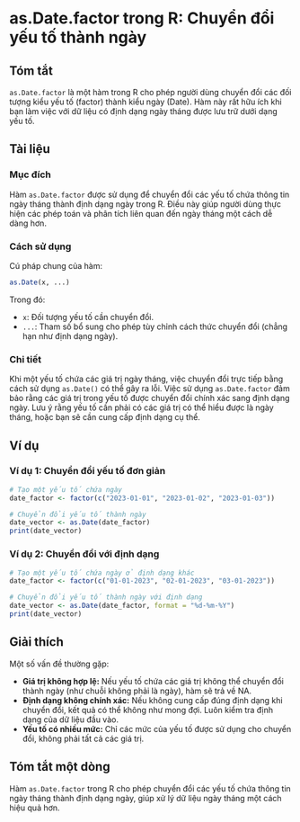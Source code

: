<!--
Meta Description: # as.Date.factor trong R: Chuyển đổi yếu tố thành ngày ## Tóm tắt `as.Date.factor` là một hàm trong R cho phép người dùng chuyển đổi các đối tượng kiể...
Meta Keywords: ngày, yếu, chuyển, đổi, dạng
-->

# as.Date.factor trong R: Chuyển đổi yếu tố thành ngày

## Tóm tắt
`as.Date.factor` là một hàm trong R cho phép người dùng chuyển đổi các đối tượng kiểu yếu tố (factor) thành kiểu ngày (Date). Hàm này rất hữu ích khi bạn làm việc với dữ liệu có định dạng ngày tháng được lưu trữ dưới dạng yếu tố.

## Tài liệu
### Mục đích
Hàm `as.Date.factor` được sử dụng để chuyển đổi các yếu tố chứa thông tin ngày tháng thành định dạng ngày trong R. Điều này giúp người dùng thực hiện các phép toán và phân tích liên quan đến ngày tháng một cách dễ dàng hơn.

### Cách sử dụng
Cú pháp chung của hàm:
```R
as.Date(x, ...)
```
Trong đó:
- `x`: Đối tượng yếu tố cần chuyển đổi.
- `...`: Tham số bổ sung cho phép tùy chỉnh cách thức chuyển đổi (chẳng hạn như định dạng ngày).

### Chi tiết
Khi một yếu tố chứa các giá trị ngày tháng, việc chuyển đổi trực tiếp bằng cách sử dụng `as.Date()` có thể gây ra lỗi. Việc sử dụng `as.Date.factor` đảm bảo rằng các giá trị trong yếu tố được chuyển đổi chính xác sang định dạng ngày. Lưu ý rằng yếu tố cần phải có các giá trị có thể hiểu được là ngày tháng, hoặc bạn sẽ cần cung cấp định dạng cụ thể.

## Ví dụ
### Ví dụ 1: Chuyển đổi yếu tố đơn giản
```R
# Tạo một yếu tố chứa ngày
date_factor <- factor(c("2023-01-01", "2023-01-02", "2023-01-03"))

# Chuyển đổi yếu tố thành ngày
date_vector <- as.Date(date_factor)
print(date_vector)
```

### Ví dụ 2: Chuyển đổi với định dạng
```R
# Tạo một yếu tố chứa ngày ở định dạng khác
date_factor <- factor(c("01-01-2023", "02-01-2023", "03-01-2023"))

# Chuyển đổi yếu tố thành ngày với định dạng
date_vector <- as.Date(date_factor, format = "%d-%m-%Y")
print(date_vector)
```

## Giải thích
Một số vấn đề thường gặp:
- **Giá trị không hợp lệ:** Nếu yếu tố chứa các giá trị không thể chuyển đổi thành ngày (như chuỗi không phải là ngày), hàm sẽ trả về NA.
- **Định dạng không chính xác:** Nếu không cung cấp đúng định dạng khi chuyển đổi, kết quả có thể không như mong đợi. Luôn kiểm tra định dạng của dữ liệu đầu vào.
- **Yếu tố có nhiều mức:** Chỉ các mức của yếu tố được sử dụng cho chuyển đổi, không phải tất cả các giá trị.

## Tóm tắt một dòng
Hàm `as.Date.factor` trong R cho phép chuyển đổi các yếu tố chứa thông tin ngày tháng thành định dạng ngày, giúp xử lý dữ liệu ngày tháng một cách hiệu quả hơn.